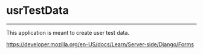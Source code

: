 # usrTestData
-------------
This application is meant to create user test data.

https://developer.mozilla.org/en-US/docs/Learn/Server-side/Django/Forms